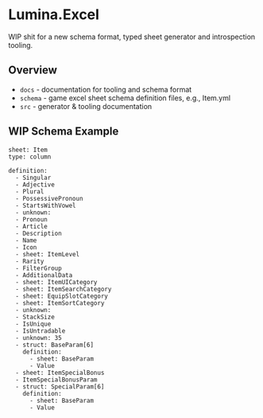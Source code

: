 # Lumina.Excel

WIP shit for a new schema format, typed sheet generator and introspection tooling.

## Overview

* `docs` - documentation for tooling and schema format
* `schema` - game excel sheet schema definition files, e.g., Item.yml
* `src` - generator & tooling documentation

## WIP Schema Example

	sheet: Item
	type: column

	definition:
	  - Singular
	  - Adjective
	  - Plural
	  - PossessivePronoun
	  - StartsWithVowel
	  - unknown:
	  - Pronoun
	  - Article
	  - Description
	  - Name
	  - Icon
	  - sheet: ItemLevel
	  - Rarity
	  - FilterGroup
	  - AdditionalData
	  - sheet: ItemUICategory
	  - sheet: ItemSearchCategory
	  - sheet: EquipSlotCategory
	  - sheet: ItemSortCategory
	  - unknown:
	  - StackSize
	  - IsUnique
	  - IsUntradable
	  - unknown: 35
	  - struct: BaseParam[6]
	    definition:
	      - sheet: BaseParam
	      - Value
	  - sheet: ItemSpecialBonus
	  - ItemSpecialBonusParam
	  - struct: SpecialParam[6]
	    definition:
	      - sheet: BaseParam
	      - Value
